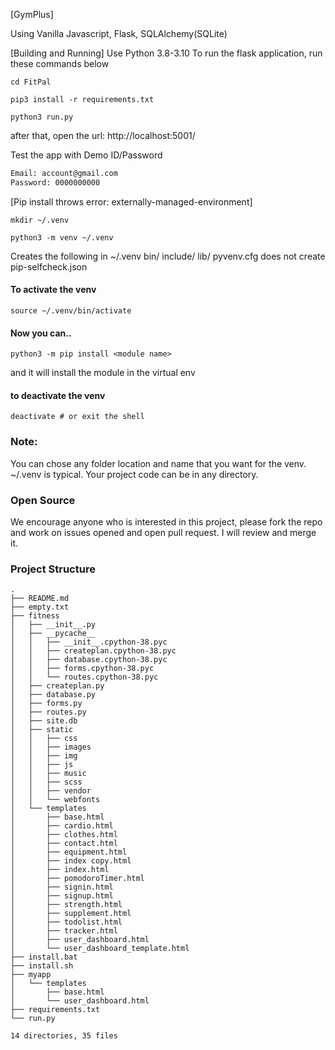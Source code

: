 
[GymPlus]

Using Vanilla Javascript, Flask, SQLAlchemy(SQLite)

[Building and Running]
Use Python 3.8-3.10
To run the flask application, run these commands below
```
cd FitPal

pip3 install -r requirements.txt

python3 run.py
```
after that, open the url:
http://localhost:5001/

Test the app with Demo ID/Password
```txt
Email: account@gmail.com
Password: 0000000000
```

[Pip install throws error: externally-managed-environment]
```
mkdir ~/.venv
```
```
python3 -m venv ~/.venv
```
Creates the following in ~/.venv
		bin/
		include/
		lib/
		pyvenv.cfg does not create pip-selfcheck.json 

#### To activate the venv
```
source ~/.venv/bin/activate
```

#### Now you can..
```
python3 -m pip install <module name>
```

and it will install the module in the virtual env

#### to deactivate the venv
```
deactivate # or exit the shell
```

### Note:
You can chose any folder location and name that you want for the venv. ~/.venv is typical.
Your project code can be in any directory.

### Open Source
We encourage anyone who is interested in this project, please fork the repo and work on issues opened and open pull request. I will review and merge it.


### Project Structure

```
.
├── README.md
├── empty.txt
├── fitness
│   ├── __init__.py
│   ├── __pycache__
│   │   ├── __init__.cpython-38.pyc
│   │   ├── createplan.cpython-38.pyc
│   │   ├── database.cpython-38.pyc
│   │   ├── forms.cpython-38.pyc
│   │   └── routes.cpython-38.pyc
│   ├── createplan.py
│   ├── database.py
│   ├── forms.py
│   ├── routes.py
│   ├── site.db
│   ├── static
│   │   ├── css
│   │   ├── images
│   │   ├── img
│   │   ├── js
│   │   ├── music
│   │   ├── scss
│   │   ├── vendor
│   │   └── webfonts
│   └── templates
│       ├── base.html
│       ├── cardio.html
│       ├── clothes.html
│       ├── contact.html
│       ├── equipment.html
│       ├── index copy.html
│       ├── index.html
│       ├── pomodoroTimer.html
│       ├── signin.html
│       ├── signup.html
│       ├── strength.html
│       ├── supplement.html
│       ├── todolist.html
│       ├── tracker.html
│       ├── user_dashboard.html
│       └── user_dashboard_template.html
├── install.bat
├── install.sh
├── myapp
│   └── templates
│       ├── base.html
│       └── user_dashboard.html
├── requirements.txt
└── run.py

14 directories, 35 files

```
